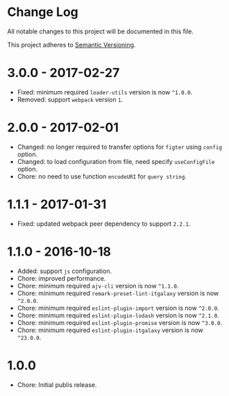 # Change Log

All notable changes to this project will be documented in this file.

This project adheres to [Semantic Versioning](http://semver.org/).

# 3.0.0 - 2017-02-27

- Fixed: minimum required `loader-utils` version is now `^1.0.0`.
- Removed: support `webpack` version `1`.

# 2.0.0 - 2017-02-01

- Changed: no longer required to transfer options for `figter` using `config` option.
- Changed: to load configuration from file, need specify `useConfigFile` option.
- Chore: no need to use function `encodeURI` for `query string`.

# 1.1.1 - 2017-01-31

- Fixed: updated webpack peer dependency to support `2.2.1`.

# 1.1.0 - 2016-10-18

- Added: support `js` configuration.
- Chore: improved performance.
- Chore: minimum required `ajv-cli` version is now `^1.1.0`.
- Chore: minimum required `remark-preset-lint-itgalaxy` version is now `^2.0.0`.
- Chore: minimum required `eslint-plugin-import` version is now `^2.0.0`.
- Chore: minimum required `eslint-plugin-lodash` version is now `^2.1.0`.
- Chore: minimum required `eslint-plugin-promise` version is now `^3.0.0`.
- Chore: minimum required `eslint-plugin-itgalaxy` version is now `^23.0.0`.

# 1.0.0

- Chore: Initial publis release.
